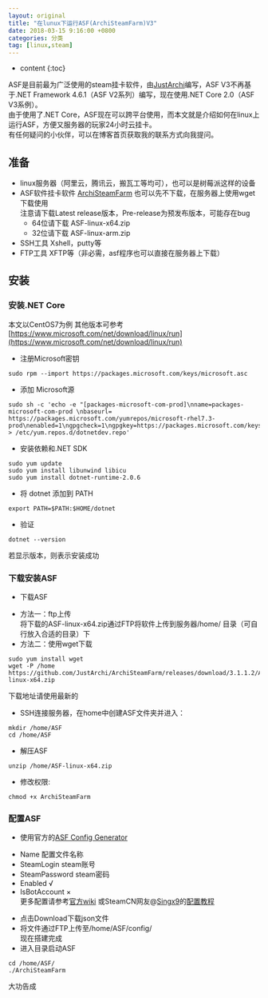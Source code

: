 ```yaml
---
layout: original
title: "在lunux下运行ASF(ArchiSteamFarm)V3"
date: 2018-03-15 9:16:00 +0800 
categories: 分类
tag: [linux,steam]
---
```

* content
{:toc}

ASF是目前最为广泛使用的steam挂卡软件，由[JustArchi](https://github.com/JustArchi "JustArchi")编写，ASF V3不再基于.NET Framework 4.6.1（ASF V2系列）编写，现在使用.NET Core 2.0（ASF V3系例）。  
由于使用了.NET Core，ASF现在可以跨平台使用，而本文就是介绍如何在linux上运行ASF，方便又服务器的玩家24小时云挂卡。  
有任何疑问的小伙伴，可以在博客首页获取我的联系方式向我提问。
<!-- more -->
<!-- TOC -->
## 准备
+ linux服务器（阿里云，腾讯云，搬瓦工等均可），也可以是树莓派这样的设备  
+ ASF软件挂卡软件 [ArchiSteamFarm](https://github.com/JustArchi/ArchiSteamFarm/releases/)  也可以先不下载，在服务器上使用wget下载使用  
注意请下载Latest release版本，Pre-release为预发布版本，可能存在bug
  - 64位请下载 ASF-linux-x64.zip  
  - 32位请下载 ASF-linux-arm.zip  
+ SSH工具 Xshell，putty等  
+ FTP工具 XFTP等（非必需，asf程序也可以直接在服务器上下载）

## 安装  
### 安装.NET Core

本文以CentOS7为例 其他版本可参考[https://www.microsoft.com/net/download/linux/run](https://www.microsoft.com/net/download/linux/run)  
+ 注册Microsoft密钥
```linux
sudo rpm --import https://packages.microsoft.com/keys/microsoft.asc
```
+ 添加 Microsoft源
```linux
sudo sh -c 'echo -e "[packages-microsoft-com-prod]\nname=packages-microsoft-com-prod \nbaseurl= https://packages.microsoft.com/yumrepos/microsoft-rhel7.3-prod\nenabled=1\ngpgcheck=1\ngpgkey=https://packages.microsoft.com/keys/microsoft.asc" > /etc/yum.repos.d/dotnetdev.repo'
```
+ 安装依赖和.NET SDK 
```linux
sudo yum update
sudo yum install libunwind libicu
sudo yum install dotnet-runtime-2.0.6
```
+ 将 dotnet 添加到 PATH
```linux
export PATH=$PATH:$HOME/dotnet
```

+ 验证
```linux
dotnet --version
```
若显示版本，则表示安装成功

### 下载安装ASF

+ 下载ASF  
- 方法一：ftp上传  
将下载的ASF-linux-x64.zip通过FTP将软件上传到服务器/home/ 目录（可自行放入合适的目录）下  
- 方法二：使用wget下载
```linux
sudo yum install wget 
wget -P /home https://github.com/JustArchi/ArchiSteamFarm/releases/download/3.1.1.2/ASF-linux-x64.zip
```
下载地址请使用最新的

+ SSH连接服务器，在home中创建ASF文件夹并进入：
```linux
mkdir /home/ASF
cd /home/ASF
```
+ 解压ASF
```linux
unzip /home/ASF-linux-x64.zip
```
+ 修改权限: 
```linux
chmod +x ArchiSteamFarm
```

### 配置ASF
+ 使用官方的[ASF Config Generator](https://justarchi.github.io/ArchiSteamFarm/#/bot)

- Name 配置文件名称  
- SteamLogin steam账号  
- SteamPassword steam密码  
- Enabled  √  
- IsBotAccount ×  
更多配置请参考[官方wiki](https://github.com/JustArchi/ArchiSteamFarm/wiki)
或SteamCN网友@[Singx9](https://steamcn.com/suid-280275)的[配置教程](https://steamcn.com/t301016-1-1)
+ 点击Download下载json文件  
+ 将文件通过FTP上传至/home/ASF/config/  
现在搭建完成  
+ 进入目录启动ASF
```linux
cd /home/ASF/
./ArchiSteamFarm
```
大功告成
